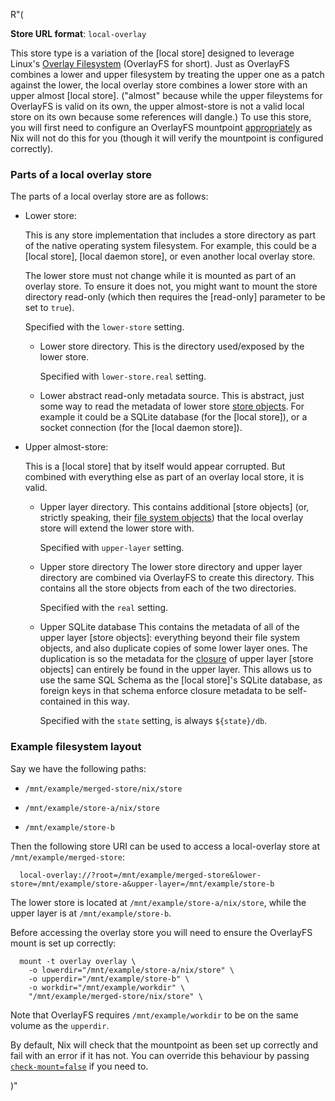 R"(

**Store URL format**: `local-overlay`

This store type is a variation of the [local store] designed to leverage Linux's [Overlay Filesystem](https://docs.kernel.org/filesystems/overlayfs.html) (OverlayFS for short).
Just as OverlayFS combines a lower and upper filesystem by treating the upper one as a patch against the lower, the local overlay store combines a lower store with an upper almost [local store].
("almost" because while the upper fileystems for OverlayFS is valid on its own, the upper almost-store is not a valid local store on its own because some references will dangle.)
To use this store, you will first need to configure an OverlayFS mountpoint [appropriately](#example-filesystem-layout) as Nix will not do this for you (though it will verify the mountpoint is configured correctly).

### Parts of a local overlay store

The parts of a local overlay store are as follows:

- Lower store:

  This is any store implementation that includes a store directory as part of the native operating system filesystem.
  For example, this could be a [local store], [local daemon store], or even another local overlay store.

  The lower store must not change while it is mounted as part of an overlay store.
  To ensure it does not, you might want to mount the store directory read-only (which then requires the [read-only] parameter to be set to `true`).

  Specified with the `lower-store` setting.

  - Lower store directory.
    This is the directory used/exposed by the lower store.

    Specified with `lower-store.real` setting.

  - Lower abstract read-only metadata source.
    This is abstract, just some way to read the metadata of lower store [store objects](@docroot@/glossary.md#gloss-store-object).
    For example it could be a SQLite database (for the [local store]), or a socket connection (for the [local daemon store]).

- Upper almost-store:

  This is a [local store] that by itself would appear corrupted.
  But combined with everything else as part of an overlay local store, it is valid.

  - Upper layer directory.
    This contains additional [store objects]
    (or, strictly speaking, their [file system objects](#gloss-file-system-object))
    that the local overlay store will extend the lower store with.

    Specified with `upper-layer` setting.

  - Upper store directory
    The lower store directory and upper layer directory are combined via OverlayFS to create this directory.
    This contains all the store objects from each of the two directories.

    Specified with the `real` setting.

  - Upper SQLite database
    This contains the metadata of all of the upper layer [store objects]: everything beyond their file system objects, and also duplicate copies of some lower layer ones.
    The duplication is so the metadata for the [closure](@docroot@/glossary.md#gloss-closure) of upper layer [store objects] can entirely be found in the upper layer.
    This allows us to use the same SQL Schema as the [local store]'s SQLite database, as foreign keys in that schema enforce closure metadata to be self-contained in this way.

    Specified with the `state` setting, is always `${state}/db`.


### Example filesystem layout

Say we have the following paths:

- `/mnt/example/merged-store/nix/store`

- `/mnt/example/store-a/nix/store`

- `/mnt/example/store-b`


Then the following store URI can be used to access a local-overlay store at `/mnt/example/merged-store`:

```
  local-overlay://?root=/mnt/example/merged-store&lower-store=/mnt/example/store-a&upper-layer=/mnt/example/store-b
```

The lower store is located at `/mnt/example/store-a/nix/store`, while the upper layer is at `/mnt/example/store-b`.

Before accessing the overlay store you will need to ensure the OverlayFS mount is set up correctly:

```
  mount -t overlay overlay \
    -o lowerdir="/mnt/example/store-a/nix/store" \
    -o upperdir="/mnt/example/store-b" \
    -o workdir="/mnt/example/workdir" \
    "/mnt/example/merged-store/nix/store" \
```

Note that OverlayFS requires `/mnt/example/workdir` to be on the same volume as the `upperdir`.

By default, Nix will check that the mountpoint as been set up correctly and fail with an error if it has not.
You can override this behaviour by passing [`check-mount=false`](???) if you need to.




)"

